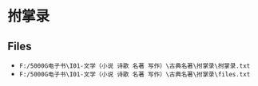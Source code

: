 # 拊掌录

## Files

- `F:/5000G电子书\I01-文学（小说 诗歌 名著 写作）\古典名著\拊掌录\拊掌录.txt`
- `F:/5000G电子书\I01-文学（小说 诗歌 名著 写作）\古典名著\拊掌录\files.txt`
